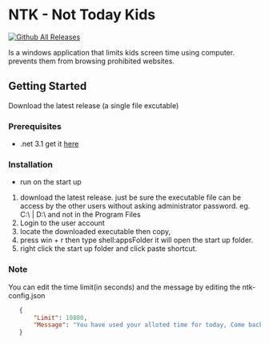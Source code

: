 # NTK - Not Today Kids
[![Github All Releases](https://img.shields.io/github/downloads/elmerhd/ntk/total.svg)](downloads)

Is a windows application that limits kids screen time using computer. prevents them from browsing prohibited websites.
## Getting Started
Download the latest release (a single file excutable)
### Prerequisites
* .net 3.1 get it [here](https://dotnet.microsoft.com/download/dotnet/3.1)
### Installation
* run on the start up
1. download the latest release. just be sure the executable file can be access by the other users without asking administrator password. eg. C:\ | D:\ and not in the Program Files
2. Login to the user account
3. locate the downloaded executable then copy, 
4. press win + r then type shell:appsFolder it will open the start up folder.
5. right click the start up folder and click paste shortcut.
### Note
You can edit the time limit(in seconds) and the message by editing the ntk-config.json
```JSON
   {
       "Limit": 10800,
       "Message": "You have used your alloted time for today, Come back tomorrow."
   }
```


